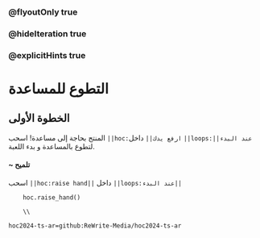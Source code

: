 ### @flyoutOnly true
### @hideIteration true
### @explicitHints true

# التطوع للمساعدة

## الخطوة الأولى
المنتج بحاجة إلى مساعدة! اسحب ``||hoc:ارفع يدك||`` داخل ``||loops:عند البدء||`` لتطوع بالمساعدة و بدء اللعبة.
#### ~ تلميح
اسحب ``||hoc:raise hand||`` داخل ``||loops:عند البدء||`` 


```ghost
    hoc.raise_hand()
```
```template
    \\
```

```package
hoc2024-ts-ar=github:ReWrite-Media/hoc2024-ts-ar
```